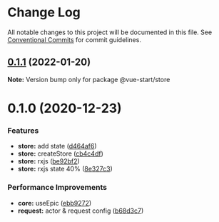# Change Log

All notable changes to this project will be documented in this file.
See [Conventional Commits](https://conventionalcommits.org) for commit guidelines.

## [0.1.1](https://github.com/zxeryu/vue-start/compare/@vue-start/store@0.1.0...@vue-start/store@0.1.1) (2022-01-20)

**Note:** Version bump only for package @vue-start/store

# 0.1.0 (2020-12-23)

### Features

- **store:** add state ([d464af6](https://github.com/zxeryu/vue-start/commit/d464af6340cc5b822dd8d3feb1e46f41c619be92))
- **store:** createStore ([cb4c4df](https://github.com/zxeryu/vue-start/commit/cb4c4df548da0fad1db3233ac43268d02d5c4a22))
- **store:** rxjs ([be92bf2](https://github.com/zxeryu/vue-start/commit/be92bf2e7cc00f0fee5ac2e4e32cff1fe9352c0c))
- **store:** rxjs state 40% ([8e327c3](https://github.com/zxeryu/vue-start/commit/8e327c37e0b395d4ede8cce1f3544623ef684467))

### Performance Improvements

- **core:** useEpic ([ebb9272](https://github.com/zxeryu/vue-start/commit/ebb927234cbb432f54a132d33f067bae75d21bcf))
- **request:** actor & request config ([b68d3c7](https://github.com/zxeryu/vue-start/commit/b68d3c77207a2b2118b4a53ab47ffb6e4613759c))
